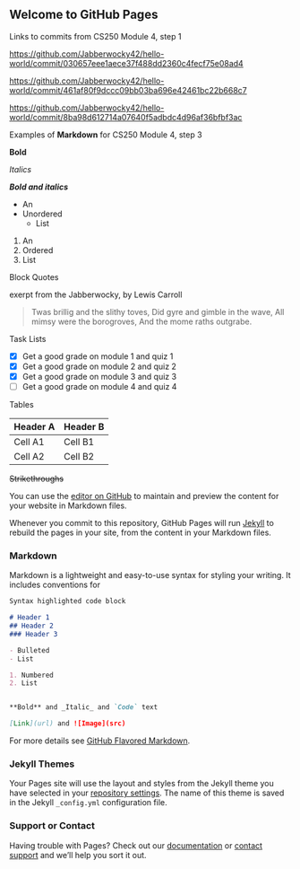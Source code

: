 ## Welcome to GitHub Pages

Links to commits from CS250 Module 4, step 1

https://github.com/Jabberwocky42/hello-world/commit/030657eee1aece37f488dd2360c4fecf75e08ad4

https://github.com/Jabberwocky42/hello-world/commit/461af80f9dccc09bb03ba696e42461bc22b668c7

https://github.com/Jabberwocky42/hello-world/commit/8ba98d612714a07640f5adbdc4d96af36bfbf3ac


Examples of **Markdown** for CS250 Module 4, step 3

**Bold**

*Italics*

_**Bold and italics**_

* An
* Unordered
  * List
  
1. An
1. Ordered
  1. List
  
Block Quotes

exerpt from the Jabberwocky, by Lewis Carroll

> Twas brillig and the slithy toves,
> Did gyre and gimble in the wave,
> All mimsy were the borogroves,
> And the mome raths outgrabe.


Task Lists
- [x] Get a good grade on module 1 and quiz 1
- [x] Get a good grade on module 2 and quiz 2
- [x] Get a good grade on module 3 and quiz 3
- [ ] Get a good grade on module 4 and quiz 4

Tables

Header A | Header B
-------- | --------
Cell A1 | Cell B1
Cell A2 | Cell B2

~~Strikethroughs~~


You can use the [editor on GitHub](https://github.com/Jabberwocky42/Jabberwocky42.github.io/edit/master/index.md) to maintain and preview the content for your website in Markdown files.

Whenever you commit to this repository, GitHub Pages will run [Jekyll](https://jekyllrb.com/) to rebuild the pages in your site, from the content in your Markdown files.

### Markdown

Markdown is a lightweight and easy-to-use syntax for styling your writing. It includes conventions for

```markdown
Syntax highlighted code block

# Header 1
## Header 2
### Header 3

- Bulleted
- List

1. Numbered
2. List


**Bold** and _Italic_ and `Code` text

[Link](url) and ![Image](src)
```

For more details see [GitHub Flavored Markdown](https://guides.github.com/features/mastering-markdown/).

### Jekyll Themes

Your Pages site will use the layout and styles from the Jekyll theme you have selected in your [repository settings](https://github.com/Jabberwocky42/Jabberwocky42.github.io/settings). The name of this theme is saved in the Jekyll `_config.yml` configuration file.

### Support or Contact

Having trouble with Pages? Check out our [documentation](https://help.github.com/categories/github-pages-basics/) or [contact support](https://github.com/contact) and we’ll help you sort it out.
